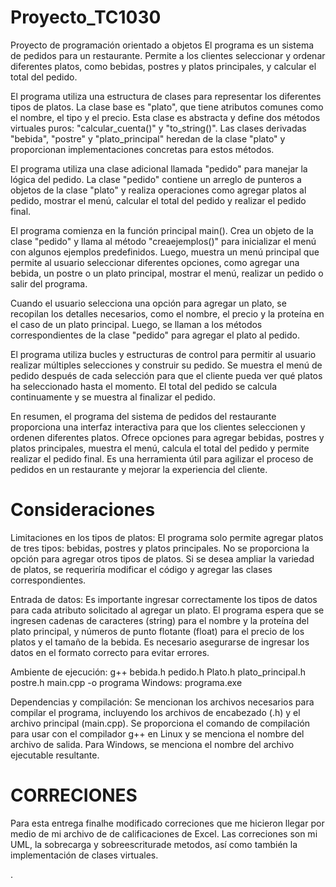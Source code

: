 # Proyecto_TC1030
Proyecto de programación orientado a objetos
El programa es un sistema de pedidos para un restaurante. Permite a los clientes seleccionar y ordenar diferentes platos, como bebidas, postres y platos principales, y calcular el total del pedido.

El programa utiliza una estructura de clases para representar los diferentes tipos de platos. La clase base es "plato", que tiene atributos comunes como el nombre, el tipo y el precio. Esta clase es abstracta y define dos métodos virtuales puros: "calcular_cuenta()" y "to_string()". Las clases derivadas "bebida", "postre" y "plato_principal" heredan de la clase "plato" y proporcionan implementaciones concretas para estos métodos.

El programa utiliza una clase adicional llamada "pedido" para manejar la lógica del pedido. La clase "pedido" contiene un arreglo de punteros a objetos de la clase "plato" y realiza operaciones como agregar platos al pedido, mostrar el menú, calcular el total del pedido y realizar el pedido final.

El programa comienza en la función principal main(). Crea un objeto de la clase "pedido" y llama al método "creaejemplos()" para inicializar el menú con algunos ejemplos predefinidos. Luego, muestra un menú principal que permite al usuario seleccionar diferentes opciones, como agregar una bebida, un postre o un plato principal, mostrar el menú, realizar un pedido o salir del programa.

Cuando el usuario selecciona una opción para agregar un plato, se recopilan los detalles necesarios, como el nombre, el precio y la proteína en el caso de un plato principal. Luego, se llaman a los métodos correspondientes de la clase "pedido" para agregar el plato al pedido.

El programa utiliza bucles y estructuras de control para permitir al usuario realizar múltiples selecciones y construir su pedido. Se muestra el menú de pedido después de cada selección para que el cliente pueda ver qué platos ha seleccionado hasta el momento. El total del pedido se calcula continuamente y se muestra al finalizar el pedido.

En resumen, el programa del sistema de pedidos del restaurante proporciona una interfaz interactiva para que los clientes seleccionen y ordenen diferentes platos. Ofrece opciones para agregar bebidas, postres y platos principales, muestra el menú, calcula el total del pedido y permite realizar el pedido final. Es una herramienta útil para agilizar el proceso de pedidos en un restaurante y mejorar la experiencia del cliente.


# Consideraciones
Limitaciones en los tipos de platos: El programa solo permite agregar platos de tres tipos: bebidas, postres y platos principales. No se proporciona la opción para agregar otros tipos de platos. Si se desea ampliar la variedad de platos, se requeriría modificar el código y agregar las clases correspondientes.

Entrada de datos: Es importante ingresar correctamente los tipos de datos para cada atributo solicitado al agregar un plato. El programa espera que se ingresen cadenas de caracteres (string) para el nombre y la proteína del plato principal, y números de punto flotante (float) para el precio de los platos y el tamaño de la bebida. Es necesario asegurarse de ingresar los datos en el formato correcto para evitar errores.

Ambiente de ejecución: g++ bebida.h pedido.h Plato.h plato_principal.h postre.h main.cpp -o programa
Windows: programa.exe

Dependencias y compilación: Se mencionan los archivos necesarios para compilar el programa, incluyendo los archivos de encabezado (.h) y el archivo principal (main.cpp). Se proporciona el comando de compilación para usar con el compilador g++ en Linux y se menciona el nombre del archivo de salida. Para Windows, se menciona el nombre del archivo ejecutable resultante.



# CORRECIONES
Para esta entrega finalhe modificado correciones que me hicieron llegar por medio de mi archivo de de calificaciones de Excel. Las correciones son mi UML,  la sobrecarga y sobreescriturade metodos, así como también la implementación de clases virtuales. 

 

. 
  
